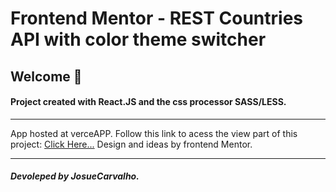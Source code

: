 # Frontend Mentor - REST Countries API with color theme switcher

## Welcome 👋

#### Project created with React.JS and the css processor SASS/LESS.

---

App hosted at verceAPP.
Follow this link to acess the view part of this project: [Click Here...](doc:https://countries-info-blond.vercel.app/)
Design and ideas by frontend Mentor.

---

##### Devoleped by JosueCarvalho.
